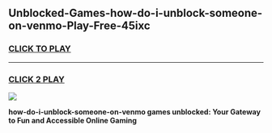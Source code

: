 
## Unblocked-Games-how-do-i-unblock-someone-on-venmo-Play-Free-45ixc
<h3>
<a href="https://premium76.site?title=how-do-i-unblock-someone-on-venmo&ref=18A1">CLICK TO PLAY</a></h3>
<hr>

<h3>
<a href="https://premium76.site?title=how-do-i-unblock-someone-on-venmo&ref=18A1">CLICK 2 PLAY</a>
  
</h3>

<a href="https://premium76.site?title=how-do-i-unblock-someone-on-venmo&ref=18A1"><img src="https://clearcache.store/games.png"></a>


**how-do-i-unblock-someone-on-venmo games unblocked: Your Gateway to Fun and Accessible Online Gaming**
